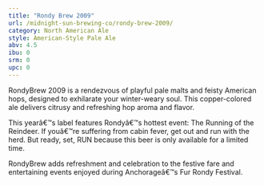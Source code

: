 ```yaml
---
title: "Rondy Brew 2009"
url: /midnight-sun-brewing-co/rondy-brew-2009/
category: North American Ale
style: American-Style Pale Ale
abv: 4.5
ibu: 0
srm: 0
upc: 0
---
```

RondyBrew 2009 is a rendezvous of playful pale malts and feisty American hops, designed to exhilarate your winter-weary soul. This copper-colored ale delivers citrusy and refreshing hop aroma and flavor.

This yearâ€™s label features Rondyâ€™s hottest event: The Running of the Reindeer. If youâ€™re suffering from cabin fever, get out and run with the herd. But ready, set, RUN because this beer is only available for a limited time.

RondyBrew adds refreshment and celebration to the festive fare and entertaining events enjoyed during Anchorageâ€™s Fur Rondy Festival.
